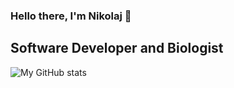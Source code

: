 ### Hello there, I'm Nikolaj 👋

## Software Developer and Biologist

![My GitHub stats](https://github-readme-stats.vercel.app/api?username=nikolajjsj&hide=contribs,prs)
